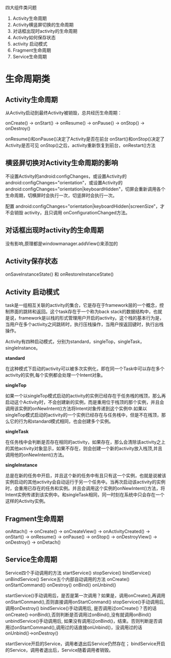 四大组件类问题
1.	Activity生命周期
2.	Activity横竖屏切换的生命周期
3.	对话框出现时activity的生命周期
4.  Activity如何保存状态
5.  activity 启动模式
6.  Fragment生命周期
7.  Service生命周期 

# 生命周期类
## Activity生命周期

从Activity启动到最终Activity被销毁，总共经历生命周期：

onCreate() -> onStart() -> onResume() -> onPause() -> onStop() -> onDestroy()

onResume()和onPause()决定了Activity是否在前台
onStart()和onStop()决定了Activity是否可见
onStop()之后，activity重新恢复到前台，onRestart()方法

## 横竖屏切换对Activity生命周期的影响

不设置Activity的android:configChanges，或设置Activity的android:configChanges="orientation"，或设置Activity的android:configChanges="orientation|keyboardHidden"，切屏会重新调用各个生命周期，切横屏时会执行一次，切竖屏时会执行一次。

配置 android:configChanges="orientation|keyboardHidden|screenSize"，才不会销毁 activity，且只调用 onConfigurationChanged方法。

## 对话框出现时activity的生命周期

没有影响,原理都是windowmanager.addView()来添加的

## Activity保存状态

onSaveInstanceState() 和 onRestoreInstanceState()

## Activity 启动模式

task是一组相互关联的activity的集合，它是存在于framework层的一个概念，控制界面的跳转和返回。这个task存在于一个称为back stack的数据结构中，也就是说，framework是以栈的形式管理用户开启的activity。这个栈的基本行为是，当用户在多个activity之间跳转时，执行压栈操作，当用户按返回键时，执行出栈操作。

Activity有四种启动模式，分别为standard，singleTop，singleTask，singleInstance。

**standard** 

在这种模式下启动的activity可以被多次实例化，即在同一个Task中可以存在多个activity的实例,每个实例都会处理一个Intent对象。

**singleTop**

如果一个以singleTop模式启动的activity的实例已经存在于任务桟的桟顶，那么再启动这个Activity时，不会创建新的实例，而是重用位于栈顶的那个实例，并且会调用该实例的onNewIntent()方法将Intent对象传递到这个实例中.如果以singleTop模式启动的activity的一个实例已经存在与任务桟中，但是不在桟顶，那么它的行为和standard模式相同，也会创建多个实例。

**singleTask**

在任务栈中会判断是否存在相同的activity，如果存在，那么会清除该activity之上的其他activity对象显示，如果不存在，则会创建一个新的activity放入栈顶,并且调用他的onNewIntent()方法。

**singleInstance**

总是在新的任务中开启，并且这个新的任务中有且只有这一个实例，也就是说被该实例启动的其他activity会自动运行于另一个任务中。当再次启动该activity的实例时，会重用已存在的任务和实例。并且会调用这个实例的onNewIntent()方法，将Intent实例传递到该实例中。和singleTask相同，同一时刻在系统中只会存在一个这样的Activity实例。

## Fragment生命周期

onAttach() -> onCreate() -> onCreateView() -> onActivityCreated() -> onStart() -> onResume() -> onPause() -> onStop() -> onDestroyView() -> onDestroy() -> onDetach()

## Service生命周期

Service四个手动调用的方法 startService() stopService() bindService() unBindService()
Service五个内部自动调用的方法 onCreate() onStartCommand() onDestroy() onBind() onUnbind()

startService()手动调用后，是否是第一次调用？如果是，调用onCreate(),再调用onStartConmand(),否则直接调用onStartConmand()
stopService()手动调用后,调用onDestroy()
bindService()手动调用后, 是否调用过onCreate()？否的话onCreate()->onBind(),否则判断是否调用过onBind(),没有就调用onBind()
unbindService()手动调用后, 如果没有调用过onBind()，结束。否则判断是否调用过onStartCommand(),调用过的话直接onUnbind()，没调用过的话onUnbind()->onDestroy()

startService开启的Service，调用者退出后Service仍然存在； 
bindService开启的Service，调用者退出后，Service随着调用者销毁。